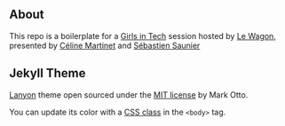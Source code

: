 ## About

This repo is a boilerplate for a [Girls in Tech](http://gitparis.com/) session
hosted by [Le Wagon](http://www.lewagon.org), presented by
[Céline Martinet](https://twitter.com/CelineMartinetS) and
[Sébastien Saunier](http://sebastien.saunier.me)

## Jekyll Theme

[Lanyon](https://github.com/poole/lanyon) theme open sourced under the [MIT license](LICENSE.md) by Mark Otto.

You can update its color with a [CSS class](https://github.com/poole/lanyon#themes) in the `<body>` tag.